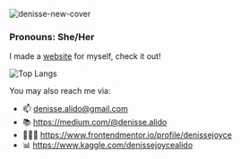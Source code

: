 ![denisse-new-cover](https://github.com/denissejoyce/denissejoyce/assets/88027347/336227b3-b1af-4653-9135-571483e49357)


### Pronouns: She/Her

I made a [website](https://www.itsmedenisse.com) for myself, check it out! 

![Top Langs](https://github-readme-stats.vercel.app/api/top-langs/?username=denissejoyce&hide_progress=true&theme=radical)

You may also reach me via:

- 📫 denisse.alido@gmail.com
- 📚 https://medium.com/@denisse.alido
- 👩🏽‍💻 https://www.frontendmentor.io/profile/denissejoyce
- 📊 https://www.kaggle.com/denissejoycealido


